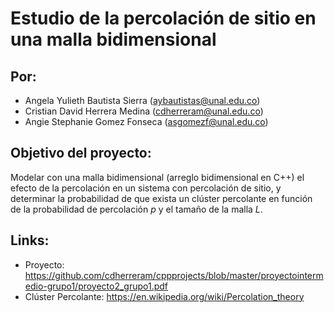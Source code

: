 # Estudio de la percolación de sitio en una malla bidimensional
## Por:
* Angela Yulieth Bautista Sierra (aybautistas@unal.edu.co)
* Cristian David Herrera Medina (cdherreram@unal.edu.co)
* Angie Stephanie Gomez Fonseca (asgomezf@unal.edu.co)

## Objetivo del proyecto:
Modelar con una malla bidimensional (arreglo bidimensional en C++) el efecto de la percolación en un sistema con percolación de sitio, y determinar la probabilidad de que exista un clúster
percolante en función de la probabilidad de percolación _p_ y el tamaño de la malla _L_.

## Links:
* Proyecto: https://github.com/cdherreram/cppprojects/blob/master/proyectointermedio-grupo1/proyecto2_grupo1.pdf
* Clúster Percolante: https://en.wikipedia.org/wiki/Percolation_theory
